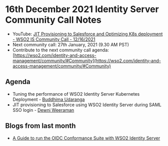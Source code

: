 # 16th December 2021 Identity Server Community Call Notes

-   YouTube: [JIT Provisioning to Salesforce and Optimizing K8s deployment - WSO2 IS Community Call - 12/16/2021](https://www.youtube.com/watch?v=f2OpGa5-gUQ)
-   Next community call: 27th January, 2021 (9.30 AM PST)
-   Contribute to the next community call agenda: [https://wso2.com/identity-and-access-management/community/#Community](https://wso2.com/identity-and-access-management/community/#Community)

## Agenda

-   Tuning the performance of WSO2 Identity Server Kubernetes Deployment - [Buddhima Udaranga](https://github.com/Buddhimah)
-   JIT provisioning to Salesforce using WSO2 Identity Server during SAML SSO login - [Dewni Weeraman](https://github.com/dewniMW)

 ## Blogs from last month

* [A Guide to run the OIDC Conformance Suite with WSO2 Identity Server](https://imalsha-sg.medium.com/a-guide-to-run-the-oidc-conformance-suite-with-wso2-identity-server-382ece6e8df4)
